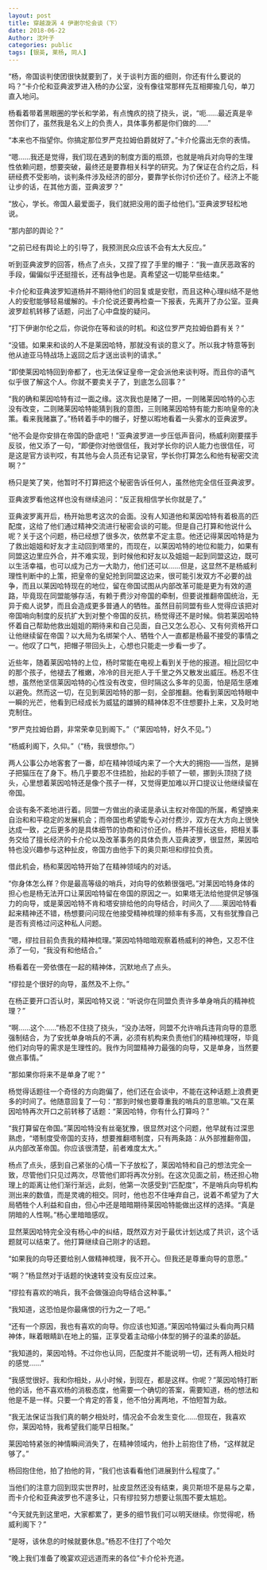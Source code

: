 ```yaml
---
layout: post
title: 穿越漩涡 4 伊谢尔伦会谈（下）
date: 2018-06-22
Author: 沈叶子
categories: public
tags: [银英, 莱杨, 同人]
--- 
```


“杨，帝国谈判使团很快就要到了，关于谈判方面的细则，你还有什么要说的吗？”卡介伦和亚典波罗进入杨的办公室，没有像往常那样先互相揶揄几句，单刀直入地问。

杨看着带着黑眼圈的学长和学弟，有点愧疚的挠了挠头，说，“呃……最近真是辛苦你们了，虽然我是名义上的负责人，具体事务都是你们做的……”

“本来也不指望你。你搞定那位罗严克拉姆伯爵就好了。”卡介伦露出无奈的表情。

“嗯……我还是觉得，我们现在遇到的制度方面的瓶颈，也就是哨兵对向导的生理性依赖问题，想要突破，最终还是要靠相关科学的研究。为了保证在合约之后，科研经费不受影响，谈判条件涉及经济的部分，要靠学长你讨价还价了。经济上不能让步的话，在其他方面，亚典波罗？”

“放心，学长。帝国人最爱面子，我们就把没用的面子给他们。”亚典波罗轻松地说。

“那内部的舆论？”

“之前已经有舆论上的引导了，我预测民众应该不会有太大反应。”

听到亚典波罗的回答，杨点了点头，又捏了捏了手里的帽子：“我一直厌恶政客的手段，偏偏似乎还挺擅长，还有战争也是。真希望这一切能早些结束。”

卡介伦和亚典波罗知道杨并不期待他们的回复或是安慰，而且这种心理纠结不是他人的安慰能够轻易缓解的。卡介伦说还要再检查一下报表，先离开了办公室。亚典波罗趁机转移了话题，问出了心中盘旋的疑问。

“打下伊谢尔伦之后，你说你在等和谈的时机。和这位罗严克拉姆伯爵有关？”

“没错。如果来和谈的人不是莱因哈特，那就没有谈的意义了。所以我才特意等到他从迪亚马特战场上返回之后才送出谈判的请求。”

“即使莱因哈特回到帝都了，也无法保证皇帝一定会派他来谈判呀。而且你的语气似乎很了解这个人。你就不要卖关子了，到底怎么回事？”

“我的确和莱因哈特有过一面之缘。这次我也是赌了一把，一则赌莱因哈特的心志没有改变，二则赌莱因哈特能猜到我的意图，三则赌莱因哈特有能力影响皇帝的决策。看来我赌赢了。”杨转着手中的帽子，好整以暇地看着一头雾水的亚典波罗。

“他不会是你安排在帝国的卧底吧！”亚典波罗进一步压低声音问，杨威利刚要摆手反驳，他又添了一句，“即便你对他很信任，我对学长你的识人能力也很信任，可是这是官方谈判哎，有其他与会人员还有记录官，学长你打算怎么和他有秘密交流啊？”

杨只是笑了笑，他暂时不打算把这个秘密告诉任何人，虽然他完全信任亚典波罗。

亚典波罗看他这样也没有继续追问：“反正我相信学长你就是了。”

亚典波罗离开后，杨开始思考这次的会面。没有人知道他和莱因哈特有着极高的匹配度，这给了他们通过精神交流进行秘密会谈的可能。但是自己打算和他说什么呢？关于这个问题，杨已经想了很多次，依然拿不定主意。他还记得莱因哈特是为了救出姐姐和好友才主动回到塔里的，而现在，以莱因哈特的地位和能力，如果有同盟这边里应外合，并不难实现，到时候他和好友以及姐姐一起到同盟这边，既可以生活幸福，也可以成为己方一大助力，他们还可以……但是，这显然不是杨威利理性判断中的上策，把皇帝的皇妃抢到同盟这边来，很可能引发双方不必要的战争，而且以莱因哈特现在的地位，留在帝国试图从内部改革可能是更为有效的道路，毕竟现在同盟能够存活，有赖于费沙对帝国的牵制，但要说推翻帝国统治，无异于痴人说梦，而且会造成更多普通人的牺牲。虽然目前同盟有些人觉得应该把对帝国哨向制度的反抗扩大到对整个帝国的反抗，杨觉得还不是时候。倘若莱因哈特怀着自己帮助他救出姐姐的期待来和自己见面，自己又怎么忍心、又有何资格开口让他继续留在帝国？以大局为名绑架个人、牺牲个人一直都是杨最不接受的事情之一。他叹了口气，把帽子带回头上，心想也只能走一步看一步了。

近些年，随着莱因哈特的上位，杨时常能在电视上看到关于他的报道。相比回忆中的那个孩子，他褪去了稚嫩，冷冷的目光拒人于千里之外又散发出威压。杨忍不住想，虽然他坚信莱因哈特的心性没有改变，但时隔这么多年的见面，怕是陌生感难以避免。然而这一切，在见到莱因哈特的那一刻，全部推翻。他看到莱因哈特眼中一瞬的光芒，他看到已经成长为威猛的雄狮的精神体忍不住想要扑上来，又及时地克制住。

“罗严克拉姆伯爵，非常荣幸见到阁下。”（“莱因哈特，好久不见。”）

“杨威利阁下，久仰。”（“杨，我很想你。”）

两人公事公办地客套了一番，却在精神领域内来了一个大大的拥抱——当然，是狮子把猫压在了身下。杨几乎要忍不住捂脸，抬起的手顿了一顿，挪到头顶挠了挠头，心里想着莱因哈特还是像个孩子一样，又觉得更加难以开口提议让他继续留在帝国。

会谈有条不紊地进行着。同盟一方做出的承诺是承认主权对帝国的所属，希望换来自治和和平稳定的发展机会；而帝国也希望能专心对付费沙，双方在大方向上很快达成一致，之后更多的是具体细节的协商和讨价还价。杨并不擅长这些，把相关事务交给了擅长经济的卡介伦以及改革事务的具体负责人亚典波罗，很显然，莱因哈特也没兴趣参与这种扯皮，帝国方由他手下的奥贝斯坦和缪拉负责。

借此机会，杨和莱因哈特开始了在精神领域内的对话。

“你身体怎么样？你是最高等级的哨兵，对向导的依赖很强吧。”对莱因哈特身体的担心也是杨无法开口让莱因哈特留在帝国的原因之一。如果塔无法给他提供足够强力的向导，或是莱因哈特不肯和塔安排给他的向导结合，时间久了……莱因哈特看起来精神还不错，杨想要问问现在他接受精神梳理的频率有多高，又有些犹豫自己是否有资格过问这种私人问题。

“嗯，缪拉目前负责我的精神梳理。”莱因哈特暗暗观察着杨威利的神色，又忍不住添了一句，“我没有和他结合。”

杨看着在一旁依偎在一起的精神体，沉默地点了点头。

“缪拉是个很好的向导，虽然及不上你。”

在杨正要开口否认时，莱因哈特又说：“听说你在同盟负责许多单身哨兵的精神梳理？”

“啊……这个……”杨忍不住挠了挠头，“没办法呀，同盟不允许哨兵违背向导的意愿强制结合，为了安抚单身哨兵的不满，必须有机构来负责他们的精神梳理呀，毕竟他们对向导的需求是生理性的。我作为同盟精神力最强的向导，又是单身，当然要做点事情。”

“那如果你将来不是单身了呢？”

杨觉得话题往一个奇怪的方向跑偏了，他们还在会谈中，不能在这种话题上浪费更多的时间了。他随意回复了一句：“那到时候也要尊重我的哨兵的意思嘛。”又在莱因哈特再次开口之前转移了话题：“莱因哈特，你有什么打算吗？”

“我打算留在帝国。”莱因哈特没有丝毫犹豫，很显然对这个问题，他早就有过深思熟虑，“塔制度受帝国的支持，想要推翻塔制度，只有两条路：从外部推翻帝国，从内部改革帝国。你应该很清楚，前者难度太大。”

杨点了点头，感到自己紧张的心情一下子放松了，莱因哈特和自己的想法完全一致，尽管他们只见过两次，尽管他们即将再次分别。在这次见面之前，杨还担心物理上的距离让他们渐行渐远，此刻，他第一次感受到“匹配度”，不是哨兵向导机构测出来的数值，而是灵魂的相交。同时，他也忍不住唾弃自己，说着不希望为了大局牺牲个人利益和自由，但心中还是暗暗期待莱因哈特能做出这样的选择。“真是阴暗的人性啊。”杨心里暗暗感叹。

显然莱因哈特完全没有杨心中的纠结，既然双方对于最优计划达成了共识，这个话题就可以结束了。他打算继续自己刚才的话题。

“如果我的向导还要给别人做精神梳理，我不开心。但我还是尊重向导的意愿。”

“啊？”杨显然对于话题的快速转变没有反应过来。

“缪拉有喜欢的哨兵，我不会做强迫向导结合这种事。”

“我知道，这恐怕是你最痛恨的行为之一了吧。”

“还有一个原因，我也有喜欢的向导。你应该也知道。”莱因哈特偏过头看向两只精神体，眯着眼睛趴在地上的猫，正享受着主动缩小体型的狮子的温柔的舔舐。

“我知道的，莱因哈特。不过你也认同，匹配度并不能说明一切，还有两人相处时的感觉……”

“我感觉很好。我和你相处，从小时候，到现在，都是这样。你呢？”莱因哈特打断他的话，他不喜欢杨的消极态度，他需要一个确切的答案，需要知道，杨的想法和他是不是一样。只要一个肯定的答复，他不怕分离两地，不怕短暂为敌。

“我无法保证当我们真的朝夕相处时，情况会不会发生变化……但现在，我喜欢你，莱因哈特，我希望我们能早日相聚。”

莱因哈特紧张的神情瞬间消失了，在精神领域内，他扑上前抱住了杨，“这样就足够了。”

杨回抱住他，拍了拍他的背，“我们也该看看他们进展到什么程度了。”

当他们的注意力回到现实世界时，扯皮显然还没有结束，奥贝斯坦不是易与之辈，而卡介伦和亚典波罗也不遑多让，只有缪拉努力想要让氛围不要太尴尬。

“今天就先到这里吧，大家都累了，更多的细节我们可以明天继续。你觉得呢，杨威利阁下？”

“是呀，该休息的时候就要休息。”杨忍不住打了个哈欠

“晚上我们准备了晚宴欢迎远道而来的各位”卡介伦补充道。
